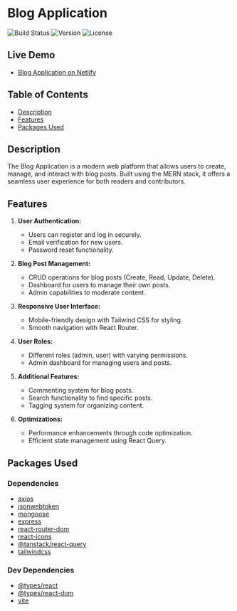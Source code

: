 # Blog Application

![Build Status](https://img.shields.io/badge/build-passing-brightgreen)
![Version](https://img.shields.io/badge/version-1.0.0-blue)
![License](https://img.shields.io/badge/license-MIT-green)

## Live Demo

- [Blog Application on Netlify](https://ssbloga.netlify.app)

## Table of Contents

- [Description](#description)
- [Features](#features)
- [Packages Used](#packages-used)

## Description

The Blog Application is a modern web platform that allows users to create, manage, and interact with blog posts. Built using the MERN stack, it offers a seamless user experience for both readers and contributors.

## Features

1. **User Authentication:**

   - Users can register and log in securely.
   - Email verification for new users.
   - Password reset functionality.

2. **Blog Post Management:**

   - CRUD operations for blog posts (Create, Read, Update, Delete).
   - Dashboard for users to manage their own posts.
   - Admin capabilities to moderate content.

3. **Responsive User Interface:**

   - Mobile-friendly design with Tailwind CSS for styling.
   - Smooth navigation with React Router.

4. **User Roles:**

   - Different roles (admin, user) with varying permissions.
   - Admin dashboard for managing users and posts.

5. **Additional Features:**

   - Commenting system for blog posts.
   - Search functionality to find specific posts.
   - Tagging system for organizing content.

6. **Optimizations:**
   - Performance enhancements through code optimization.
   - Efficient state management using React Query.

## Packages Used

### Dependencies

- [axios](https://www.npmjs.com/package/axios)
- [jsonwebtoken](https://www.npmjs.com/package/jsonwebtoken)
- [mongoose](https://www.npmjs.com/package/mongoose)
- [express](https://www.npmjs.com/package/express)
- [react-router-dom](https://www.npmjs.com/package/react-router-dom)
- [react-icons](https://www.npmjs.com/package/react-icons)
- [@tanstack/react-query](https://www.npmjs.com/package/@tanstack/react-query)
- [tailwindcss](https://tailwindcss.com/docs/guides/vite)

### Dev Dependencies

- [@types/react](https://www.npmjs.com/package/@types/react)
- [@types/react-dom](https://www.npmjs.com/package/@types/react-dom)
- [vite](https://www.npmjs.com/package/vite)
